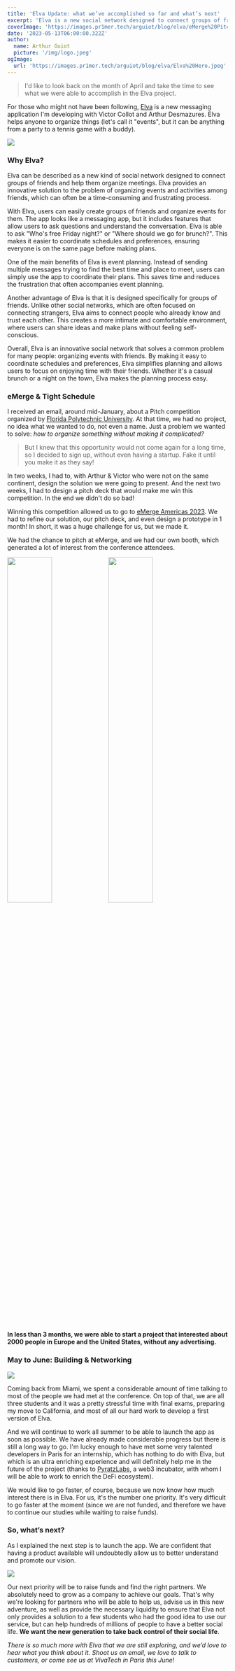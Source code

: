 ```yaml
---
title: 'Elva Update: what we’ve accomplished so far and what’s next'
excerpt: 'Elva is a new social network designed to connect groups of friends and simplify event planning. It won a pitch competition and generated interest from 2000 people in just 3 months. The next step is to launch the app and raise funds to achieve their goals. I wanted to take some time and talk about Elva’s journey and its vision to help people take back control of their social life.'
coverImage: 'https://images.pr1mer.tech/arguiot/blog/elva/eMerge%20Pitch%20Night%2020234.jpg'
date: '2023-05-13T06:00:00.322Z'
author:
  name: Arthur Guiot
  picture: '/img/logo.jpeg'
ogImage:
  url: 'https://images.pr1mer.tech/arguiot/blog/elva/Elva%20Hero.jpeg'
---
```

> I'd like to look back on the month of April and take the time to see what we were able to accomplish in the Elva project.

For those who might not have been following, [Elva](https://elva.social) is a new messaging application I'm developing with Victor Collot and Arthur Desmazures. Elva helps anyone to organize things (let's call it "events", but it can be anything from a party to a tennis game with a buddy).

![](https://images.pr1mer.tech/arguiot/blog/elva/Elva%20Hero.jpeg)

### Why Elva?
Elva can be described as a new kind of social network designed to connect groups of friends and help them organize meetings. Elva provides an innovative solution to the problem of organizing events and activities among friends, which can often be a time-consuming and frustrating process.

With Elva, users can easily create groups of friends and organize events for them. The app looks like a messaging app, but it includes features that allow users to ask questions and understand the conversation. Elva is able to ask "Who's free Friday night?" or "Where should we go for brunch?". This makes it easier to coordinate schedules and preferences, ensuring everyone is on the same page before making plans.

One of the main benefits of Elva is event planning. Instead of sending multiple messages trying to find the best time and place to meet, users can simply use the app to coordinate their plans. This saves time and reduces the frustration that often accompanies event planning.

Another advantage of Elva is that it is designed specifically for groups of friends. Unlike other social networks, which are often focused on connecting strangers, Elva aims to connect people who already know and trust each other. This creates a more intimate and comfortable environment, where users can share ideas and make plans without feeling self-conscious.

Overall, Elva is an innovative social network that solves a common problem for many people: organizing events with friends. By making it easy to coordinate schedules and preferences, Elva simplifies planning and allows users to focus on enjoying time with their friends. Whether it's a casual brunch or a night on the town, Elva makes the planning process easy.

### eMerge & Tight Schedule
I received an email, around mid-January, about a Pitch competition organized by [Florida Polytechnic University](https://floridapoly.edu/news/articles/2023/02/021423-emerge-pitch-night.php). At that time, we had no project, no idea what we wanted to do, not even a name. Just a problem we wanted to solve: *how to organize something without making it complicated?*

> But I knew that this opportunity would not come again for a long time, so I decided to sign up, without even having a startup. Fake it until you make it as they say!

In two weeks, I had to, with Arthur & Victor who were not on the same continent, design the solution we were going to present. And the next two weeks, I had to design a pitch deck that would make me win this competition. In the end we didn't do so bad!

Winning this competition allowed us to go to [eMerge Americas 2023](https://emergeamericas.com). We had to refine our solution, our pitch deck, and even design a prototype in 1 month! In short, it was a huge challenge for us, but we made it.

We had the chance to pitch at eMerge, and we had our own booth, which generated a lot of interest from the conference attendees.

<div style="margin: 0 auto;">
  <img src="https://images.pr1mer.tech/arguiot/blog/elva/20230420_084649.jpg" style="display:inline-block;width:45%">
  <img src="https://images.pr1mer.tech/arguiot/blog/elva/IMG_9758.jpg" style="display:inline-block;width:45%">
</div>


**In less than 3 months, we were able to start a project that interested about 2000 people in Europe and the United States, without any advertising.**

### May to June: Building & Networking

![](https://images.pr1mer.tech/arguiot/blog/elva/mockup_buffer.jpg)

Coming back from Miami, we spent a considerable amount of time talking to most of the people we had met at the conference. On top of that, we are all three students and it was a pretty stressful time with final exams, preparing my move to California, and most of all our hard work to develop a first version of Elva.

And we will continue to work all summer to be able to launch the app as soon as possible. We have already made considerable progress but there is still a long way to go. I'm lucky enough to have met some very talented developers in Paris for an internship, which has nothing to do with Elva, but which is an ultra enriching experience and will definitely help me in the future of the project (thanks to [PyratzLabs](https://pyratzlabs.com), a web3 incubator, with whom I will be able to work to enrich the DeFi ecosystem).

We would like to go faster, of course, because we now know how much interest there is in Elva. For us, it's the number one priority. It's very difficult to go faster at the moment (since we are not funded, and therefore we have to continue our studies while waiting to raise funds).

### So, what’s next?
As I explained the next step is to launch the app. We are confident that having a product available will undoubtedly allow us to better understand and promote our vision.

![](https://images.pr1mer.tech/arguiot/blog/elva/Go%20to%20Market.jpg)

Our next priority will be to raise funds and find the right partners. We absolutely need to grow as a company to achieve our goals. That's why we're looking for partners who will be able to help us, advise us in this new adventure, as well as provide the necessary liquidity to ensure that Elva not only provides a solution to a few students who had the good idea to use our service, but can help hundreds of millions of people to have a better social life. **We want the new generation to take back control of their social life**.

*There is so much more with Elva that we are still exploring, and we’d love to hear what you think about it. Shoot us an email, we love to talk to customers, or come see us at VivaTech in Paris this June!*